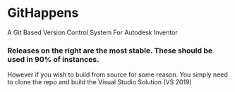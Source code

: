 # GitHappens
A Git Based Version Control System For Autodesk Inventor

### Releases on the right are the most stable. These should be used in 90% of instances.
However if you wish to build from source for some reason. You simply need to clone the repo and build the Visual Studio Solution (VS 2019)
